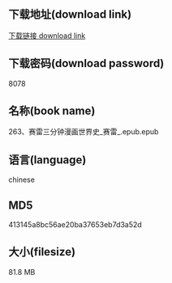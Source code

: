 ## 下载地址(download link)
[下载链接 download link](https://voluble-croquembouche-d321dc.netlify.app/?s=263%E3%80%81%E8%B5%9B%E9%9B%B7%E4%B8%89%E5%88%86%E9%92%9F%E6%BC%AB%E7%94%BB%E4%B8%96%E7%95%8C%E5%8F%B2_%E8%B5%9B%E9%9B%B7_.epub)

## 下载密码(download password)
8078

## 名称(book name)
263、赛雷三分钟漫画世界史_赛雷_.epub.epub

## 语言(language)
chinese

## MD5
413145a8bc56ae20ba37653eb7d3a52d

## 大小(filesize)
81.8 MB

